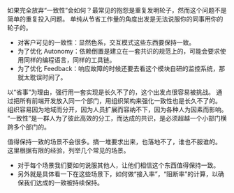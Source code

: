 如果完全放弃“一致性”会如何？最常见的抱怨是重复发明轮子，然而这个问题不是简单的重复投入问题。
单纯从节省工作量的角度出发是无法说服你的同事用你的轮子的。

* 对客户可见的一致性：显然色系，交互模式这些东西要保持一致。
* 为了优化 Autonomy：依赖倒置是建立在一套共识的规范上的，可能会要求使用同样的编程语言，同样的工具链。
* 为了优化 Feedback：响应故障的时候还要去看这个模块自研的监控系统，那就太耽误时间了。

以“省事”为理由，强行用一套实现是长久不了的，这个出发点很容易被挑战。
通过把所有前端开发放入同一个部门，用组织架构来强化一致性也是长久不了的。
组织容易因为地域而分开，因为人员扩展而容纳不下，因为各种人为因素而影响。
“一致性”是一群人为了彼此高效的分工，而达成的共识，是必须超越一个小部门横跨多个部门的。

值得保持一致的场景不会很多。搞一堆要求出来，也落地不了，谁也不服谁的。
这里根据有限的经验，列举几个常见的场景。

* 对于每个场景我们要如何说服其他人，让他们相信这个东西值得保持一致。
* 另外就是具体看一下在这些场景下，如何做“接入率”，“阻断率”的计算，以确保我们达成的一致被持续保持。